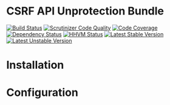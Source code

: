 # CSRF API Unprotection Bundle

[![Build Status](https://travis-ci.org/Dkplus/CsrfApiUnprotectionBundle.svg?branch=master)](https://travis-ci.org/Dkplus/CsrfApiUnprotectionBundle)
[![Scrutinizer Code Quality](https://scrutinizer-ci.com/g/Dkplus/CsrfApiUnprotectionBundle/badges/quality-score.png?b=master)](https://scrutinizer-ci.com/g/Dkplus/CsrfApiUnprotectionBundle/?branch=master)
[![Code Coverage](https://scrutinizer-ci.com/g/Dkplus/CsrfApiUnprotectionBundle/badges/coverage.png?b=master)](https://scrutinizer-ci.com/g/Dkplus/CsrfApiUnprotectionBundle/?branch=master)
[![Dependency Status](https://www.versioneye.com/user/projects/558fcaa2316338001e000274/badge.svg?style=flat)](https://www.versioneye.com/user/projects/558fcaa2316338001e000274)
[![HHVM Status](http://hhvm.h4cc.de/badge/dkplus/csrf-api-unprotection-bundle.png)](http://hhvm.h4cc.de/package/dkplus/csrf-api-unprotection-bundle)
[![Latest Stable Version](https://poser.pugx.org/dkplus/csrf-api-unprotection-bundle/v/stable.png)](https://packagist.org/packages/dkplus/csrf-api-unprotection-bundle)
[![Latest Unstable Version](https://poser.pugx.org/dkplus/csrf-api-unprotection-bundle/v/unstable.png)](https://packagist.org/packages/dkplus/csrf-api-unprotection-bundle)

# Installation

# Configuration
